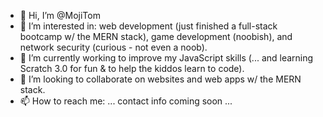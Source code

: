 - 👋 Hi, I’m @MojiTom
- 👀 I’m interested in: web development (just finished a full-stack bootcamp w/ the MERN stack), game development (noobish), and network security (curious - not even a noob).
- 🌱 I’m currently working to improve my JavaScript skills (... and learning Scratch 3.0 for fun & to help the kiddos learn to code).
- 💞️ I’m looking to collaborate on websites and web apps w/ the MERN stack.
- 📫 How to reach me: ... contact info coming soon ...

<!---
MojiTom/MojiTom is a ✨ special ✨ repository because its `README.md` (this file) appears on your GitHub profile.
You can click the Preview link to take a look at your changes.
--->

